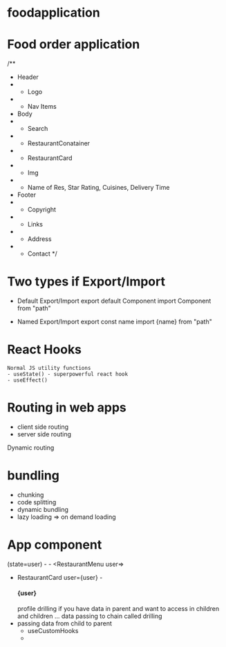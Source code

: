 # foodapplication

# Food order application

/\*\*

- Header
- - Logo
- - Nav Items
- Body
- - Search
- - RestaurantConatainer
- - RestaurantCard
- - Img
- - Name of Res, Star Rating, Cuisines, Delivery Time
- Footer
- - Copyright
- - Links
- - Address
- - Contact
    \*/

# Two types if Export/Import

- Default Export/Import
  export default Component
  import Component from "path"

- Named Export/Import
  export const name
  import {name} from "path"

# React Hooks

    Normal JS utility functions
    - useState() - superpowerful react hook
    - useEffect()

# Routing in web apps

- client side routing
- server side routing

Dynamic routing

# bundling

- chunking
- code splitting
- dynamic bundling
- lazy loading => on demand loading

# App component

(state=user) - <Body user={user} /> - <RestaurantMenu user=>

- RestaurantCard user={user} - <h4>{user} </h4>
  profile drilling
  if you have data in parent and want to access in children and children ... data passing to chain called drilling
- passing data from child to parent
  - useCustomHooks
  -

